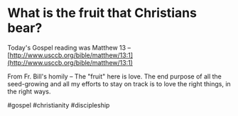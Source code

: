# What is the fruit that Christians bear? 

Today's Gospel reading was Matthew 13 – [http://www.usccb.org/bible/matthew/13:1](http://www.usccb.org/bible/matthew/13:1) 

From Fr. Bill's homily – The "fruit" here is love. The end purpose of all the seed-growing and all my efforts to stay on track is to love the right things, in the right ways. 

#gospel #christianity #discipleship 